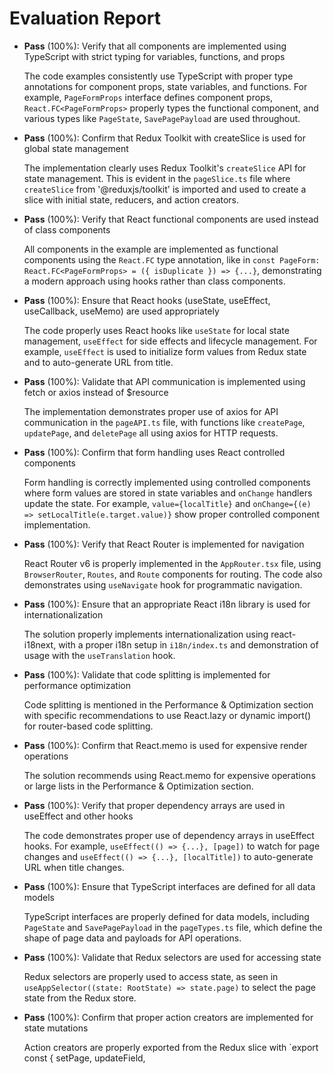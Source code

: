 # Evaluation Report

- **Pass** (100%): Verify that all components are implemented using TypeScript with strict typing for variables, functions, and props
  
  The code examples consistently use TypeScript with proper type annotations for component props, state variables, and functions. For example, `PageFormProps` interface defines component props, `React.FC<PageFormProps>` properly types the functional component, and various types like `PageState`, `SavePagePayload` are used throughout.

- **Pass** (100%): Confirm that Redux Toolkit with createSlice is used for global state management
  
  The implementation clearly uses Redux Toolkit's `createSlice` API for state management. This is evident in the `pageSlice.ts` file where `createSlice` from '@reduxjs/toolkit' is imported and used to create a slice with initial state, reducers, and action creators.

- **Pass** (100%): Verify that React functional components are used instead of class components
  
  All components in the example are implemented as functional components using the `React.FC` type annotation, like in `const PageForm: React.FC<PageFormProps> = ({ isDuplicate }) => {...}`, demonstrating a modern approach using hooks rather than class components.

- **Pass** (100%): Ensure that React hooks (useState, useEffect, useCallback, useMemo) are used appropriately
  
  The code properly uses React hooks like `useState` for local state management, `useEffect` for side effects and lifecycle management. For example, `useEffect` is used to initialize form values from Redux state and to auto-generate URL from title.

- **Pass** (100%): Validate that API communication is implemented using fetch or axios instead of $resource
  
  The implementation demonstrates proper use of axios for API communication in the `pageAPI.ts` file, with functions like `createPage`, `updatePage`, and `deletePage` all using axios for HTTP requests.

- **Pass** (100%): Confirm that form handling uses React controlled components
  
  Form handling is correctly implemented using controlled components where form values are stored in state variables and `onChange` handlers update the state. For example, `value={localTitle}` and `onChange={(e) => setLocalTitle(e.target.value)}` show proper controlled component implementation.

- **Pass** (100%): Verify that React Router is implemented for navigation
  
  React Router v6 is properly implemented in the `AppRouter.tsx` file, using `BrowserRouter`, `Routes`, and `Route` components for routing. The code also demonstrates using `useNavigate` hook for programmatic navigation.

- **Pass** (100%): Ensure that an appropriate React i18n library is used for internationalization
  
  The solution properly implements internationalization using react-i18next, with a proper i18n setup in `i18n/index.ts` and demonstration of usage with the `useTranslation` hook.

- **Pass** (100%): Validate that code splitting is implemented for performance optimization
  
  Code splitting is mentioned in the Performance & Optimization section with specific recommendations to use React.lazy or dynamic import() for router-based code splitting.

- **Pass** (100%): Confirm that React.memo is used for expensive render operations
  
  The solution recommends using React.memo for expensive operations or large lists in the Performance & Optimization section.

- **Pass** (100%): Verify that proper dependency arrays are used in useEffect and other hooks
  
  The code demonstrates proper use of dependency arrays in useEffect hooks. For example, `useEffect(() => {...}, [page])` to watch for page changes and `useEffect(() => {...}, [localTitle])` to auto-generate URL when title changes.

- **Pass** (100%): Ensure that TypeScript interfaces are defined for all data models
  
  TypeScript interfaces are properly defined for data models, including `PageState` and `SavePagePayload` in the `pageTypes.ts` file, which define the shape of page data and payloads for API operations.

- **Pass** (100%): Validate that Redux selectors are used for accessing state
  
  Redux selectors are properly used to access state, as seen in `useAppSelector((state: RootState) => state.page)` to select the page state from the Redux store.

- **Pass** (100%): Confirm that proper action creators are implemented for state mutations
  
  Action creators are properly exported from the Redux slice with `export const { setPage, updateField,